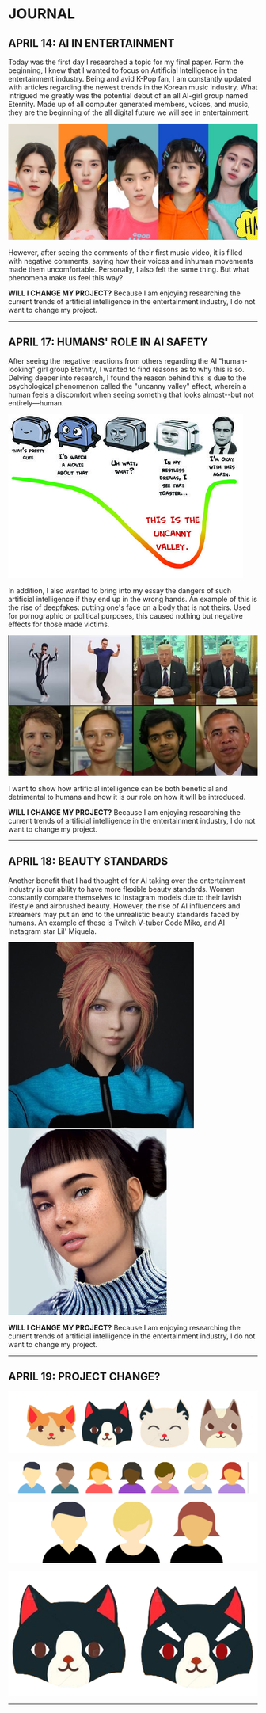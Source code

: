 # JOURNAL

## APRIL 14: AI IN ENTERTAINMENT

Today was the first day I researched a topic for my final paper. Form the beginning, I knew that I wanted to focus on Artificial Intelligence in the entertainment industry. Being and avid K-Pop fan, I am constantly updated with articles regarding the newest trends in the Korean music industry. What intrigued me greatly was the potential debut of an all AI-girl group named Eternity. Made up of all computer generated members, voices, and music, they are the beginning of the all digital future we will see in entertainment.

![](images/eternitykpop.jpeg)

However, after seeing the comments of their first music video, it is filled with negative comments, saying how their voices and inhuman movements made them uncomfortable. Personally, I also felt the same thing. But what phenomena make us feel this way?

**WILL I CHANGE MY PROJECT?** Because I am enjoying researching the current trends of artificial intelligence in the entertainment industry, I do not want to change my project.

---------------------------------------

## APRIL 17: HUMANS' ROLE IN AI SAFETY

After seeing the negative reactions from others regarding the AI "human-looking" girl group Eternity, I wanted to find reasons as to why this is so. Delving deeper into research, I found the reason behind this is due to the psychological phenomenon called the "uncanny valley" effect, wherein a human feels a discomfort when seeing somethig that looks almost--but not entirely––human.

![](images/uncannyvalley.jpg)

In addition, I also wanted to bring into my essay the dangers of such artificial intelligence if they end up in the wrong hands. An example of this is the rise of deepfakes: putting one's face on a body that is not theirs. Used for pornographic or political purposes, this caused nothing but negative effects for those made victims.

![](images/deepfake.jpg)

I want to show how artificial intelligence can be both beneficial and detrimental to humans and how it is our role on how it will be introduced.

**WILL I CHANGE MY PROJECT?** Because I am enjoying researching the current trends of artificial intelligence in the entertainment industry, I do not want to change my project.

---------------------------------------

## APRIL 18: BEAUTY STANDARDS

Another benefit that I had thought of for AI taking over the entertainment industry is our ability to have more flexible beauty standards. Women constantly compare themselves to Instagram models due to their lavish lifestyle and airbrushed beauty. However, the rise of AI influencers and streamers may put an end to the unrealistic beauty standards faced by humans. An example of these is Twitch V-tuber Code Miko, and AI Instagram star Lil' Miquela.

![](images/codemiko.jpg)
![](images/lilmiquela.jpg)

**WILL I CHANGE MY PROJECT?** Because I am enjoying researching the current trends of artificial intelligence in the entertainment industry, I do not want to change my project.

---------------------------------------

## APRIL 19: PROJECT CHANGE?

![](images/cats.png)

![](images/people.png)

![](images/wearingblack.png)

![](images/evilblackcat.png)

---------------------------------------
